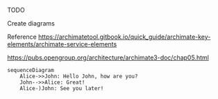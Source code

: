 TODO 

Create diagrams

Reference https://archimatetool.gitbook.io/quick_guide/archimate-key-elements/archimate-service-elements

https://pubs.opengroup.org/architecture/archimate3-doc/chap05.html



```mermaid
sequenceDiagram
    Alice->>John: Hello John, how are you?
    John-->>Alice: Great!
    Alice-)John: See you later!
```
